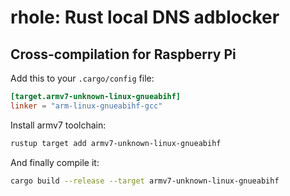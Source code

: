 # rhole: Rust local DNS adblocker

## Cross-compilation for Raspberry Pi

Add this to your `.cargo/config` file:

```toml
[target.armv7-unknown-linux-gnueabihf]
linker = "arm-linux-gnueabihf-gcc"
```

Install armv7 toolchain: 

```bash
rustup target add armv7-unknown-linux-gnueabihf
```

And finally compile it:

```bash
cargo build --release --target armv7-unknown-linux-gnueabihf
```
